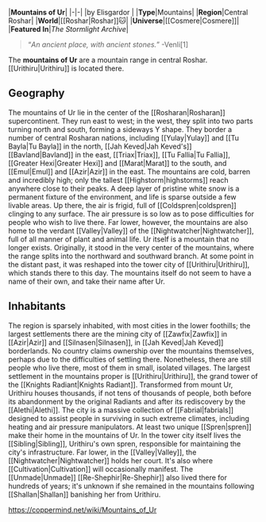 |**Mountains of Ur**|
|-|-|
|by  Elisgardor |
|**Type**|Mountains|
|**Region**|Central Roshar|
|**World**|[[Roshar\|Roshar]]🐱︎|
|**Universe**|[[Cosmere\|Cosmere]]|
|**Featured In**|*The Stormlight Archive*|

>“*An ancient place, with ancient stones.*”
\-Venli[1]


The **mountains of Ur** are a mountain range in central Roshar. [[Urithiru\|Urithiru]] is located there.

## Geography
The mountains of Ur lie in the center of the [[Rosharan\|Rosharan]] supercontinent. They run east to west; in the west, they split into two parts turning north and south, forming a sideways Y shape. They border a number of central Rosharan nations, including [[Yulay\|Yulay]] and [[Tu Bayla\|Tu Bayla]] in the north, [[Jah Keved\|Jah Keved's]] [[Bavland\|Bavland]] in the east, [[Triax\|Triax]], [[Tu Fallia\|Tu Fallia]], [[Greater Hexi\|Greater Hexi]] and [[Marat\|Marat]] to the south, and [[Emul\|Emul]] and [[Azir\|Azir]] in the east.
The mountains are cold, barren and incredibly high; only the tallest [[Highstorm\|highstorms]] reach anywhere close to their peaks. A deep layer of pristine white snow is a permanent fixture of the environment, and life is sparse outside a few livable areas. Up there, the air is frigid, full of [[Coldspren\|coldspren]] clinging to any surface. The air pressure is so low as to pose difficulties for people who wish to live there. Far lower, however, the mountains are also home to the verdant [[Valley\|Valley]] of the [[Nightwatcher\|Nightwatcher]], full of all manner of plant and animal life.
Ur itself is a mountain that no longer exists. Originally, it stood in the very center of the mountains, where the range splits into the northward and southward branch. At some point in the distant past, it was reshaped into the tower city of [[Urithiru\|Urithiru]], which stands there to this day. The mountains itself do not seem to have a name of their own, and take their name after Ur.

## Inhabitants
The region is sparsely inhabited, with most cities in the lower foothills; the largest settlements there are the mining city of [[Zawfix\|Zawfix]] in [[Azir\|Azir]] and [[Silnasen\|Silnasen]], in [[Jah Keved\|Jah Keved]] borderlands. No country claims ownership over the mountains themselves, perhaps due to the difficulties of settling there. Nonetheless, there are still people who live there, most of them in small, isolated villages.
The largest settlement in the mountains proper is [[Urithiru\|Urithiru]], the grand tower of the [[Knights Radiant\|Knights Radiant]]. Transformed from mount Ur, Urithiru houses thousands, if not tens of thousands of people, both before its abandonment by the original Radiants and after its rediscovery by the [[Alethi\|Alethi]]. The city is a massive collection of [[Fabrial\|fabrials]] designed to assist people in surviving in such extreme climates, including heating and air pressure manipulators.
At least two unique [[Spren\|spren]] make their home in the mountains of Ur. In the tower city itself lives the [[Sibling\|Sibling]], Urithiru's own spren, responsible for maintaining the city's infrastructure. Far lower, in the [[Valley\|Valley]], the [[Nightwatcher\|Nightwatcher]] holds her court. It's also where [[Cultivation\|Cultivation]] will occasionally manifest. The [[Unmade\|Unmade]] [[Re-Shephir\|Re-Shephir]] also lived there for hundreds of years; it's unknown if she remained in the mountains following [[Shallan\|Shallan]] banishing her from Urithiru.



https://coppermind.net/wiki/Mountains_of_Ur